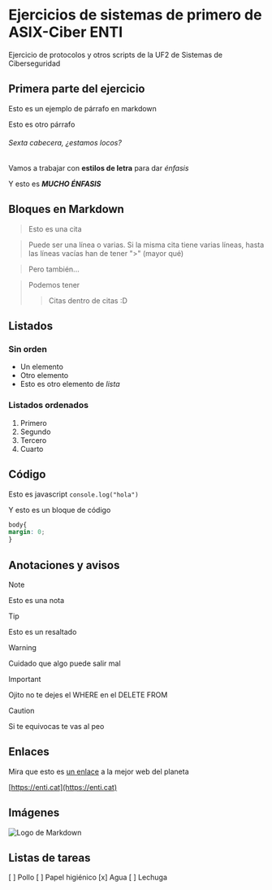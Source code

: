 # Ejercicios de sistemas de primero de ASIX-Ciber ENTI

Ejercicio de protocolos y otros scripts de la UF2 de Sistemas de Ciberseguridad

## Primera parte del ejercicio

Esto es un ejemplo de párrafo en markdown

Esto es otro párrafo

###### Sexta cabecera, ¿estamos locos?

Vamos a trabajar con **estilos de letra** para dar *énfasis*

Y esto es ***MUCHO ÉNFASIS***

## Bloques en Markdown
> Esto es una cita

> Puede ser una línea o varias. Si la misma cita tiene varias líneas, hasta
> las líneas vacías han de tener ">" (mayor qué)

> Pero también...

> Podemos tener
> > Citas dentro de citas :D

## Listados

### Sin orden

- Un elemento
- Otro elemento
- Esto es otro elemento de *lista*

### Listados ordenados

1. Primero
2. Segundo
3. Tercero
4. Cuarto

## Código

Esto es javascript `console.log("hola")`

Y esto es un bloque de código

```css
body{
margin: 0;
}
```

## Anotaciones y avisos

> [!NOTE]
> Esto es una nota

> [!TIP]
> Esto es un resaltado

> [!WARNING]
> Cuidado que algo puede salir mal

> [!IMPORTANT]
> Ojito no te dejes el WHERE en el DELETE FROM

> [!CAUTION]
> Si te equivocas te vas al peo 


## Enlaces

Mira que esto es [un enlace](https://enti.cat) a la mejor web del planeta 

[https://enti.cat](https://enti.cat) 


## Imágenes

![Logo de Markdown](https://upload.wikimedia.org/wikipedia/commons/4/48/Markdown-mark.svg)


## Listas de tareas

[ ] Pollo
[ ] Papel higiénico
[x] Agua
[ ] Lechuga
